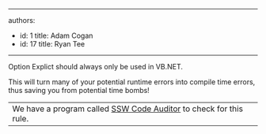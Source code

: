 

---
authors:
  - id: 1
    title: Adam Cogan
  - id: 17
    title: Ryan Tee
---




<span class='intro'> 
  <div class="greyBox">Option Explict should always only be used in VB.NET. </div>
 </span>


  <p>This will turn many of your potential runtime errors into compile time errors, thus saving you from potential time bombs!</p>
<table id="table7" class="clsSSWProductTable" cellspacing="2" summary="Code Auditor" cellpadding="2">
    <tbody>
        <tr>
            <td>We have a program called <a href="http&#58;//www.ssw.com.au/ssw/CodeAuditor/Default.aspx#OptionExplicit">SSW Code Auditor</a> to check for this rule.</td>
        </tr>
    </tbody>
</table>



